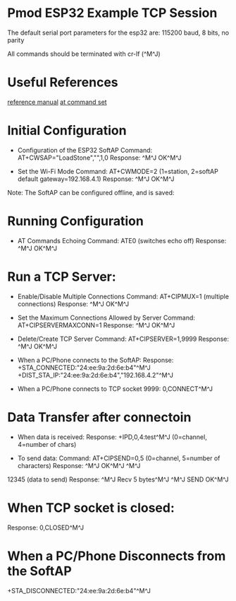 # Pmod ESP32 Example TCP Session

The default serial port parameters for the esp32 are:
115200 baud, 8 bits, no parity

All commands should be terminated with cr-lf (^M^J)

# Useful References

[reference manual](https://reference.digilentinc.com/reference/pmod/pmodesp32/start)
[at command set](https://docs.espressif.com/projects/esp-at/en/latest/AT_Command_Set/index.html)

# Initial Configuration
* Configuration of the ESP32 SoftAP
Command:
AT+CWSAP="LoadStone","",1,0
Response:
^M^J
OK^M^J

* Set the Wi-Fi Mode
Command:
AT+CWMODE=2 (1=station, 2=softAP default gateway=192.168.4.1)
Response:
^M^J
OK^M^J

Note: The SoftAP can be configured offline, and is saved:

# Running Configuration
* AT Commands Echoing
Command:
ATE0	(switches echo off)
Response:
^M^J
OK^M^J

# Run a TCP Server:
* Enable/Disable Multiple Connections
Command:
AT+CIPMUX=1	(multiple connections)
Response:
^M^J
OK^M^J

* Set the Maximum Connections Allowed by Server
Command:
AT+CIPSERVERMAXCONN=1
Response:
^M^J
OK^M^J

* Delete/Create TCP Server
Command:
AT+CIPSERVER=1,9999
Response:
^M^J
OK^M^J

* When a PC/Phone connects to the SoftAP:
Response:
+STA_CONNECTED:"24:ee:9a:2d:6e:b4"^M^J
+DIST_STA_IP:"24:ee:9a:2d:6e:b4","192.168.4.2"^M^J

* When a PC/Phone connects to TCP socket 9999:
0,CONNECT^M^J

# Data Transfer after connectoin
* When data is received:
Response:
+IPD,0,4:test^M^J	(0=channel, 4=number of chars)

* To send data:
Command:
AT+CIPSEND=0,5	(0=channel, 5=number of characters)
Response:
^M^J
OK^M^J
^M^J
>
12345	(data to send)
Response:
^M^J
Recv 5 bytes^M^J
^M^J
SEND OK^M^J

# When TCP socket is closed:
Response:
0,CLOSED^M^J

# When a PC/Phone Disconnects from the SoftAP
+STA_DISCONNECTED:"24:ee:9a:2d:6e:b4"^M^J
